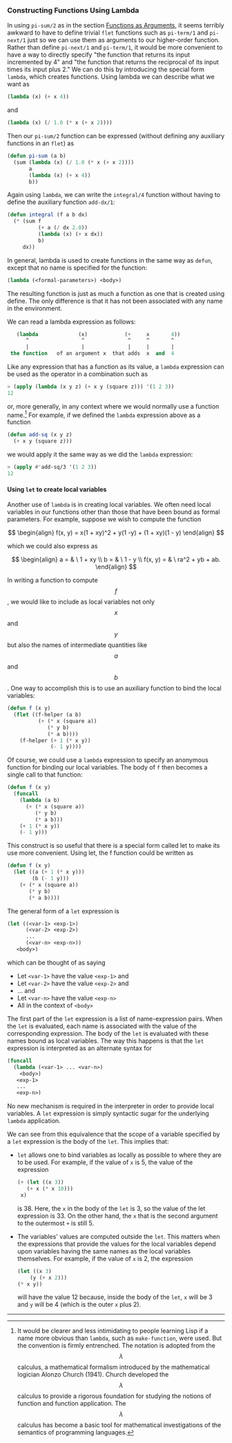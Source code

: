 ### Constructing Functions Using Lambda

In using ``pi-sum/2`` as in the section [Functions as Arguments](), it seems terribly awkward to have to define trivial ``flet`` functions such as ``pi-term/1`` and ``pi-next/1`` just so we can use them as arguments to our higher-order function. Rather than define ``pi-next/1`` and ``pi-term/1``, it would be more convenient to have a way to directly specify "the function that returns its input incremented by 4" and "the function that returns the reciprocal of its input times its input plus 2." We can do this by introducing the special form ``lambda``, which creates functions. Using lambda we can describe what we want as

```lisp
(lambda (x) (+ x 4))
```

and

```lisp
(lambda (x) (/ 1.0 (* x (+ x 2))))
```

Then our ``pi-sum/2`` function can be expressed (without defining any auxiliary functions in an ``flet``) as

```lisp
(defun pi-sum (a b)
  (sum (lambda (x) (/ 1.0 (* x (+ x 2))))
       a
       (lambda (x) (+ x 4))
       b))
```

Again using ``lambda``, we can write the ``integral/4`` function without having to define the auxiliary function ``add-dx/1``:

```lisp
(defun integral (f a b dx)
  (* (sum f
          (+ a (/ dx 2.0))
          (lambda (x) (+ x dx))
          b)
     dx))
```

In general, lambda is used to create functions in the same way as ``defun``, except that no name is specified for the function:

```lisp
(lambda (<formal-parameters>) <body>)
```

The resulting function is just as much a function as one that is created using define. The only difference is that it has not been associated with any name in the environment.

We can read a lambda expression as follows:

```lisp
   (lambda             (x)            (+     x       4))
      ^                 ^              ^     ^       ^
      |                 |              |     |       |
 the function   of an argument x  that adds  x  and  4
```

Like any expression that has a function as its value, a ``lambda`` expression can be used as the operator in a combination such as

```lisp
> (apply (lambda (x y z) (+ x y (square z))) '(1 2 3))
12
```

or, more generally, in any context where we would normally use a function name.[^1] For example, if we defined the ``lambda`` expression above as a function

```lisp
(defun add-sq (x y z)
  (+ x y (square z)))
```

we would apply it the same way as we did the ``lambda`` expression:

```lisp
> (apply #'add-sq/3 '(1 2 3))
12
```

#### Using ``let`` to create local variables

Another use of ``lambda`` is in creating local variables. We often need local variables in our functions other than those that have been bound as formal parameters. For example, suppose we wish to compute the function

$$
\begin{align}
f(x, y) = x(1 + xy)^2 + y(1 -y) + (1 + xy)(1 - y)
\end{align}
$$

which we could also express as

$$
\begin{align}
a = & \ 1 + xy \\
b = & \ 1 - y \\
f(x, y) = & \ ra^2 + yb + ab.
\end{align}
$$

In writing a function to compute $$f$$, we would like to include as local variables not only $$x$$ and $$y$$ but also the names of intermediate quantities like $$a$$ and $$b$$. One way to accomplish this is to use an auxiliary function to bind the local variables:

```lisp
(defun f (x y)
  (flet ((f-helper (a b)
          (+ (* x (square a))
             (* y b)
             (* a b))))
    (f-helper (+ 1 (* x y))
              (- 1 y))))
```

Of course, we could use a ``lambda`` expression to specify an anonymous function for binding our local variables. The body of ``f`` then becomes a single call to that function:

```lisp
(defun f (x y)
  (funcall
    (lambda (a b)
      (+ (* x (square a))
         (* y b)
         (* a b)))
    (+ 1 (* x y))
    (- 1 y)))
```

This construct is so useful that there is a special form called let to make its use more convenient. Using let, the f function could be written as

```lisp
(defun f (x y)
  (let ((a (+ 1 (* x y)))
        (b (- 1 y)))
    (+ (* x (square a))
       (* y b)
       (* a b))))
```

 The general form of a ``let`` expression is

```lisp
(let ((<var-1> <exp-1>)
      (<var-2> <exp-2>)
      ...
      (<var-n> <exp-n>))
   <body>)
```

which can be thought of as saying

* Let ``<var-1>`` have the value ``<exp-1>`` and
* Let ``<var-2>`` have the value ``<exp-2>`` and
* ... and
* Let ``<var-n>`` have the value ``<exp-n>``
* All in the context of ``<body>``

The first part of the ``let`` expression is a list of name-expression pairs. When the ``let`` is evaluated, each name is associated with the value of the corresponding expression. The body of the ``let`` is evaluated with these names bound as local variables. The way this happens is that the ``let`` expression is interpreted as an alternate syntax for

```lisp
(funcall
  (lambda (<var-1> ... <var-n>)
    <body>)
   <exp-1>
   ...
   <exp-n>)
```

No new mechanism is required in the interpreter in order to provide local variables. A ``let`` expression is simply syntactic sugar for the underlying ``lambda`` application.

We can see from this equivalence that the scope of a variable specified by a ``let`` expression is the body of the ``let``. This implies that:

* ``let`` allows one to bind variables as locally as possible to where they are to be used. For example, if the value of ``x`` is 5, the value of the expression
  ```lisp
  (+ (let ((x 3))
     (+ x (* x 10)))
   x)
  ```
  is 38. Here, the ``x`` in the body of the ``let`` is 3, so the value of the let expression is 33. On the other hand, the ``x`` that is the second argument to the outermost ``+`` is still 5.

* The variables' values are computed outside the ``let``. This matters when the expressions that provide the values for the local variables depend upon variables having the same names as the local variables themselves. For example, if the value of ``x`` is 2, the expression
  ```lisp
  (let ((x 3)
      (y (+ x 2)))
  (* x y))
  ```
  will have the value 12 because, inside the body of the ``let``, ``x`` will be 3 and ``y`` will be 4 (which is the outer ``x`` plus 2).

----

[^1]: It would be clearer and less intimidating to people learning Lisp if a name more obvious than ``lambda``, such as ``make-function``, were used. But the convention is firmly entrenched. The notation is adopted from the $$\lambda$$ calculus, a mathematical formalism introduced by the mathematical logician Alonzo Church (1941). Church developed the $$\lambda$$ calculus to provide a rigorous foundation for studying the notions of function and function application. The $$\lambda$$ calculus has become a basic tool for mathematical investigations of the semantics of programming languages.
